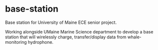 # base-station
Base station for University of Maine ECE senior project.

Working alongside UMaine Marine Science department to develop a base station that will wirelessly charge, transfer/display data from whale-monitoring hydrophone.
